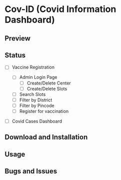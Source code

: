 # Cov-ID (Covid Information Dashboard)



## Preview





## Status

 - [ ] Vaccine Registration
   - [ ] Admin Login Page
     - [ ] Create/Delete Center
     - [ ] Create/Delete Slots
   - [ ] Search Slots
   - [ ] Filter by District
   - [ ] Filter by Pincode
   - [ ] Register for vaccination
 - [ ] Covid Cases Dashboard

    




## Download and Installation


## Usage




## Bugs and Issues
